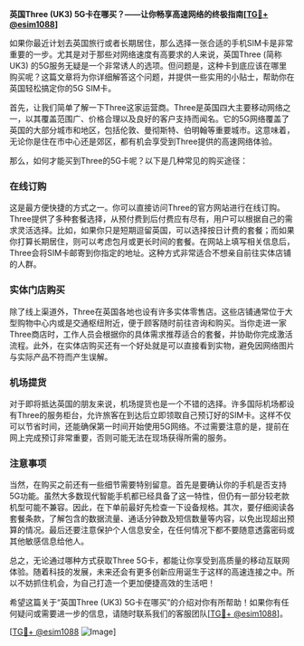 **英国Three (UK3) 5G卡在哪买？——让你畅享高速网络的终极指南[[TG💪+ @esim1088](https://t.me/s/esim1088)]**

如果你最近计划去英国旅行或者长期居住，那么选择一张合适的手机SIM卡是非常重要的一步。尤其是对于那些对网络速度有高要求的人来说，英国Three (简称UK3) 的5G服务无疑是一个非常诱人的选项。但问题是，这种卡到底应该在哪里购买呢？这篇文章将为你详细解答这个问题，并提供一些实用的小贴士，帮助你在英国轻松搞定你的5G SIM卡。

首先，让我们简单了解一下Three这家运营商。Three是英国四大主要移动网络之一，以其覆盖范围广、价格合理以及良好的客户支持而闻名。它的5G网络覆盖了英国的大部分城市和地区，包括伦敦、曼彻斯特、伯明翰等重要城市。这意味着，无论你是住在市中心还是郊区，都有机会享受到Three提供的高速网络体验。

那么，如何才能买到Three的5G卡呢？以下是几种常见的购买途径：

### 在线订购

这是最方便快捷的方式之一。你可以直接访问Three的官方网站进行在线订购。Three提供了多种套餐选择，从预付费到后付费应有尽有，用户可以根据自己的需求灵活选择。比如，如果你只是短期逗留英国，可以选择按日计费的套餐；而如果你打算长期居住，则可以考虑包月或更长时间的套餐。在网站上填写相关信息后，Three会将SIM卡邮寄到你指定的地址。这种方式非常适合不想亲自前往实体店铺的人群。

### 实体门店购买

除了线上渠道外，Three在英国各地也设有许多实体零售店。这些店铺通常位于大型购物中心内或是交通枢纽附近，便于顾客随时前往咨询和购买。当你走进一家Three商店时，工作人员会根据你的具体需求推荐适合的套餐，并协助你完成激活流程。此外，在实体店购买还有一个好处就是可以直接看到实物，避免因网络图片与实际产品不符而产生误解。

### 机场提货

对于即将抵达英国的朋友来说，机场提货也是一个不错的选择。许多国际机场都设有Three的服务柜台，允许旅客在到达后立即领取自己预订好的SIM卡。这样不仅可以节省时间，还能确保第一时间开始使用5G网络。不过需要注意的是，提前在网上完成预订非常重要，否则可能无法在现场获得所需的服务。

### 注意事项

当然，在购买之前还有一些细节需要特别留意。首先是要确认你的手机是否支持5G功能。虽然大多数现代智能手机都已经具备了这一特性，但仍有一部分较老款机型可能不兼容。因此，在下单前最好先检查一下设备规格。其次，要仔细阅读各套餐条款，了解包含的数据流量、通话分钟数及短信数量等内容，以免出现超出预算的情况。最后还要注意保护个人信息安全，在任何情况下都不要随意透露密码或其他敏感信息给他人。

总之，无论通过哪种方式获取Three 5G卡，都能让你享受到高质量的移动互联网体验。随着科技的发展，未来还会有更多创新应用诞生于这样的高速连接之中。所以不妨抓住机会，为自己打造一个更加便捷高效的生活吧！

希望这篇关于“英国Three (UK3) 5G卡在哪买”的介绍对你有所帮助！如果你有任何疑问或需要进一步的信息，请随时联系我们的客服团队[[TG💪+ @esim1088](https://t.me/s/esim1088)]。

[[TG💪+ @esim1088](https://t.me/s/esim1088) ![Image](https://i.postimg.cc/4NQfJmqS/Snipaste-2025-05-13-00-14-12.png)]